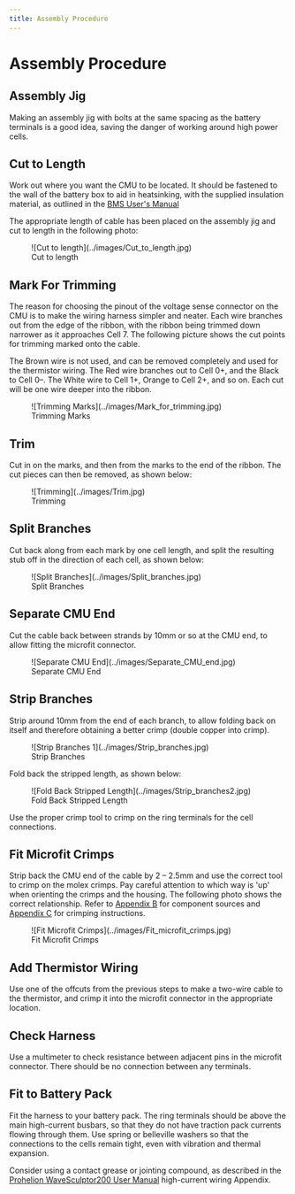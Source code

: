 ```yaml
---
title: Assembly Procedure
---
```


# Assembly Procedure

## Assembly Jig

Making an assembly jig with bolts at the same spacing as the battery terminals is a good idea, saving the danger of working around high power cells.

## Cut to Length

Work out where you want the CMU to be located.  It should be fastened to the wall of the battery box to aid in heatsinking, with the supplied insulation material, as outlined in the [BMS User's Manual](../../index.md)

The appropriate length of cable has been placed on the assembly jig and cut to length in the following photo:

<figure markdown>
![Cut to length](../images/Cut_to_length.jpg)
<figcaption>Cut to length</figcaption>
</figure>

## Mark For Trimming

The reason for choosing the pinout of the voltage sense connector on the CMU is to make the wiring harness simpler and neater.  Each wire branches out from the edge of the ribbon, with the ribbon being trimmed down narrower as it approaches Cell 7.  The following picture shows the cut points for trimming marked onto the cable.  

The Brown wire is not used, and can be removed completely and used for the thermistor wiring.  The Red wire branches out to Cell 0+, and the Black to Cell 0–.  The White wire to Cell 1+, Orange to Cell 2+, and so on.  Each cut will be one wire deeper into the ribbon.

<figure markdown>
![Trimming Marks](../images/Mark_for_trimming.jpg)
<figcaption>Trimming Marks</figcaption>
</figure>

## Trim

Cut in on the marks, and then from the marks to the end of the ribbon.  The cut pieces can then be removed, as shown below:

<figure markdown>
![Trimming](../images/Trim.jpg)
<figcaption>Trimming</figcaption>
</figure>

## Split Branches

Cut back along from each mark by one cell length, and split the resulting stub off in the direction of each cell, as shown below:

<figure markdown>
![Split Branches](../images/Split_branches.jpg)
<figcaption>Split Branches</figcaption>
</figure>

## Separate CMU End

Cut the cable back between strands by 10mm or so at the CMU end, to allow fitting the microfit connector.

<figure markdown>
![Separate CMU End](../images/Separate_CMU_end.jpg)
<figcaption>Separate CMU End</figcaption>
</figure>

## Strip Branches

Strip around 10mm from the end of each branch, to allow folding back on itself and therefore obtaining a better crimp (double copper into crimp).

<figure markdown>
![Strip Branches 1](../images/Strip_branches.jpg)
<figcaption>Strip Branches</figcaption>
</figure>

Fold back the stripped length, as shown below:

<figure markdown>
![Fold Back Stripped Length](../images/Strip_branches2.jpg)
<figcaption>Fold Back Stripped Length</figcaption>
</figure>

Use the proper crimp tool to crimp on the ring terminals for the cell connections.

## Fit Microfit Crimps

Strip back the CMU end of the cable by 2 – 2.5mm and use the correct tool to crimp on the molex crimps.  Pay careful attention to which way is 'up' when orienting the crimps and the housing.  The following photo shows the correct relationship. Refer to [Appendix B](../../Appendix/Appendix_B.md) for component sources and [Appendix C](../../Appendix/Appendix_C.md) for crimping instructions.

<figure markdown>
![Fit Microfit Crimps](../images/Fit_microfit_crimps.jpg)
<figcaption>Fit Microfit Crimps</figcaption>
</figure>

## Add Thermistor Wiring

Use one of the offcuts from the previous steps to make a two-wire cable to the thermistor, and crimp it into the microfit connector in the appropriate location.

## Check Harness

Use a multimeter to check resistance between adjacent pins in the microfit connector.  There should be no connection between any terminals.  

## Fit to Battery Pack

Fit the harness to your battery pack.  The ring terminals should be above the main high-current busbars, so that they do not have traction pack currents flowing through them.  Use spring or belleville washers so that the connections to the cells remain tight, even with vibration and thermal expansion.  

Consider using a contact grease or jointing compound, as described in the [Prohelion WaveSculptor200 User Manual](../../../../Motor_Controllers/WaveSculptor200/User_Manual/index.md) high-current wiring Appendix.